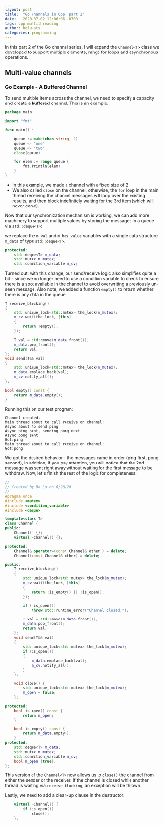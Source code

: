 ```yaml
---
layout: post
title:  "Go channels in Cpp, part 2"
date:   2020-07-02 12:06:06 -0700
tags: cpp multithreading
author: bolu-atx
categories: programming
---
```


In this part 2 of the Go channel series, I will expand the `Channel<T>` class we developed to support multiple elements, range for loops and asynchronous operations.

## Multi-value channels

### Go Example - A Buffered Channel
To send multiple items across the channel, we need to specify a capacity and create a **buffered** channel. This is an example: 

```go
package main

import "fmt"

func main() {

    queue := make(chan string, 2)
    queue <- "one"
    queue <- "two"
    close(queue)

    for elem := range queue {
        fmt.Println(elem)
    }
}
```
- In this example, we made a channel with a fixed size of 2
- We also called `close` on the channel, otherwise, the `for` loop in the main thread receiving the channel messages will loop over the existing results, and then block indefinitely waiting for the 3rd item (which will never come).



Now that our synchronization mechanism is working, we can add more machinery to support multiple values by storing the messages in a queue via `std::deque<T>`:

we replace the `m_val` and `m_has_value` variables with a single data structure `m_data` of type `std::deque<T>`.

```cpp
protected:
    std::deque<T> m_data;
    std::mutex m_mutex;
    std::condition_variable m_cv;
```

Turned out, with this change, our send/receive logic also simplifies quite a bit - since we no longer need to use a condition variable to check to ensure there is a spot available in the channel to avoid overwriting a previously un-seen message. Also note, we added a function `empty()` to return whether there is any data in the queue.

```cpp
T receive_blocking()
{
    std::unique_lock<std::mutex> the_lock(m_mutex);
    m_cv.wait(the_lock, [this]
    {
        return !empty();
    });

    T val = std::move(m_data.front());
    m_data.pop_front();
    return val;
};
void send(T&& val)
{
    std::unique_lock<std::mutex> the_lock(m_mutex);
    m_data.emplace_back(val);
    m_cv.notify_all();
};

bool empty() const {
    return m_data.empty();
}
```


Running this on our test program:

```
Channel created.
Main thread about to call receive on channel:
Async about to send ping
Async ping sent, sending pong next
Async pong sent
Got:ping
Main thread about to call receive on channel:
Got:pong
```

We got the desired behavior - the messages came in order (ping first, pong second), in addition, if you pay attention, you will notice that the 2nd message was sent right away without waiting for the first message to be withdraw. Now, let's finish the rest of the logic for completeness:

```cpp
//
// Created by Bo Lu on 6/28/20.
//
#pragma once
#include <mutex>
#include <condition_variable>
#include <deque>

template<class T>
class Channel {
public:
    Channel() {};
    virtual ~Channel() {};

protected:
    Channel& operator=(const Channel& other ) = delete;
    Channel(const Channel& other) = delete;

public:
    T receive_blocking()
    {
        std::unique_lock<std::mutex> the_lock(m_mutex);
        m_cv.wait(the_lock, [this]
        {
            return !is_empty() || !is_open();
        });

        if (!is_open())
            throw std::runtime_error("Channel closed.");

        T val = std::move(m_data.front());
        m_data.pop_front();
        return val;
    };
    void send(T&& val)
    {
        std::unique_lock<std::mutex> the_lock(m_mutex);
        if (is_open())
        {
            m_data.emplace_back(val);
            m_cv.notify_all();
        }
    };

    void close() {
        std::unique_lock<std::mutex> the_lock(m_mutex);
        m_open = false;
    };

protected:
    bool is_open() const {
        return m_open;
    }

    bool is_empty() const {
        return m_data.empty();
    }
protected:
    std::deque<T> m_data;
    std::mutex m_mutex;
    std::condition_variable m_cv;
    bool m_open {true};
};
```
This version of the `Channel<T>` now allows us to `close()` the channel from either the sender or the receiver. If the channel is closed while another thread is waiting via `receive_blocking`, an exception will be thrown.

Lastly, we need to add a clean-up clause in the destructor:

```cpp
    virtual ~Channel() {
        if (is_open())
            close();
    };
```
